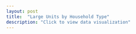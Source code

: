 ```yaml
---
layout: post
title:  "Large Units by Household Type"
description: "Click to view data visualization"
---
```

<svg class="largeunits_hhtype-frame"></svg>
<script src="{{ 'assets/javascripts/largeunits-hhtype.js' | absolute_url }}" type="module"></script>